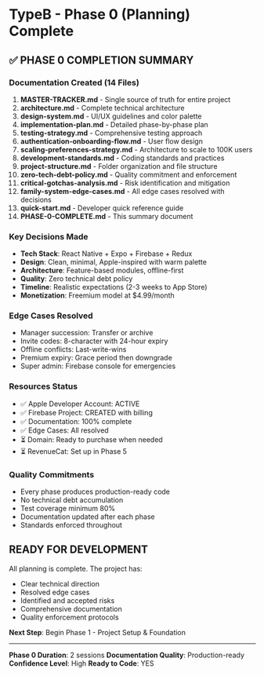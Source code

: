 # TypeB - Phase 0 (Planning) Complete

## ✅ PHASE 0 COMPLETION SUMMARY

### Documentation Created (14 Files)
1. **MASTER-TRACKER.md** - Single source of truth for entire project
2. **architecture.md** - Complete technical architecture
3. **design-system.md** - UI/UX guidelines and color palette
4. **implementation-plan.md** - Detailed phase-by-phase plan
5. **testing-strategy.md** - Comprehensive testing approach
6. **authentication-onboarding-flow.md** - User flow design
7. **scaling-preferences-strategy.md** - Architecture to scale to 100K users
8. **development-standards.md** - Coding standards and practices
9. **project-structure.md** - Folder organization and file structure
10. **zero-tech-debt-policy.md** - Quality commitment and enforcement
11. **critical-gotchas-analysis.md** - Risk identification and mitigation
12. **family-system-edge-cases.md** - All edge cases resolved with decisions
13. **quick-start.md** - Developer quick reference guide
14. **PHASE-0-COMPLETE.md** - This summary document

### Key Decisions Made
- **Tech Stack**: React Native + Expo + Firebase + Redux
- **Design**: Clean, minimal, Apple-inspired with warm palette
- **Architecture**: Feature-based modules, offline-first
- **Quality**: Zero technical debt policy
- **Timeline**: Realistic expectations (2-3 weeks to App Store)
- **Monetization**: Freemium model at $4.99/month

### Edge Cases Resolved
- Manager succession: Transfer or archive
- Invite codes: 8-character with 24-hour expiry
- Offline conflicts: Last-write-wins
- Premium expiry: Grace period then downgrade
- Super admin: Firebase console for emergencies

### Resources Status
- ✅ Apple Developer Account: ACTIVE
- ✅ Firebase Project: CREATED with billing
- ✅ Documentation: 100% complete
- ✅ Edge Cases: All resolved
- ⏳ Domain: Ready to purchase when needed
- ⏳ RevenueCat: Set up in Phase 5

### Quality Commitments
- Every phase produces production-ready code
- No technical debt accumulation
- Test coverage minimum 80%
- Documentation updated after each phase
- Standards enforced throughout

## READY FOR DEVELOPMENT

All planning is complete. The project has:
- Clear technical direction
- Resolved edge cases
- Identified and accepted risks
- Comprehensive documentation
- Quality enforcement protocols

**Next Step**: Begin Phase 1 - Project Setup & Foundation

---

**Phase 0 Duration**: 2 sessions
**Documentation Quality**: Production-ready
**Confidence Level**: High
**Ready to Code**: YES